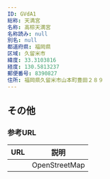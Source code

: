 ```yaml
---
ID: GVdA1
総称: 天満宮
名称: 高椋天満宮
名称読み: null
別名: null
都道府県: 福岡県
区域: 久留米市
緯度: 33.3103816
経度: 130.5813237
郵便番号: 8390827
住所: 福岡県久留米市山本町豊田２８９
---
```


## その他

### 参考URL

| URL | 説明          |
| --- | ------------- |
|     | OpenStreetMap |
